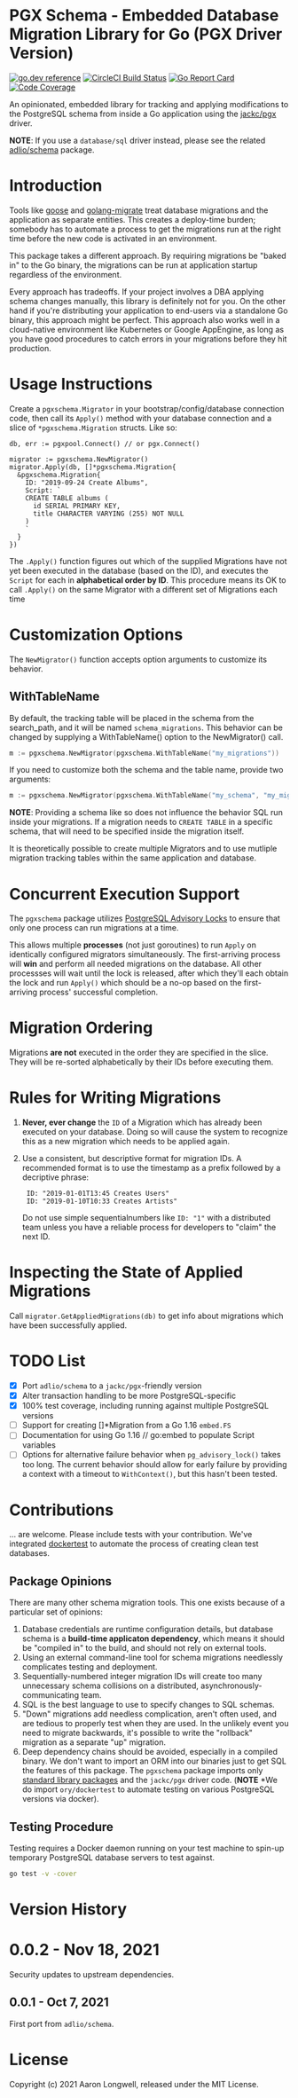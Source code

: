 # PGX Schema - Embedded Database Migration Library for Go (PGX Driver Version)

[![go.dev reference](https://img.shields.io/badge/go.dev-reference-007d9c?logo=go&logoColor=white&style=for-the-badge)](https://pkg.go.dev/adlio/pgxschema)
[![CircleCI Build Status](https://img.shields.io/circleci/build/gh/adlio/pgxschema/main?style=for-the-badge)](https://circleci.com/gh/adlio/pgxschema/tree/main)
[![Go Report Card](https://goreportcard.com/badge/github.com/adlio/pgxschema?style=for-the-badge)](https://goreportcard.com/report/github.com/adlio/pgxschema)
[![Code Coverage](https://img.shields.io/codecov/c/github/adlio/pgxschema?style=for-the-badge)](https://codecov.io/gh/adlio/pgxschema)

An opinionated, embedded library for tracking and applying modifications
to the PostgreSQL schema from inside a Go application using the
[jackc/pgx](https://github.com/jackc/pgx) driver.

**NOTE**: If you use a `database/sql` driver instead, please see the related
[adlio/schema](https://github.com/adlio/schema) package.

# Introduction

Tools like
[goose](https://github.com/pressly/goose) and
[golang-migrate](https://github.com/golang-migrate/migrate) treat database
migrations and the application as separate entities. This creates a deploy-time
burden; somebody has to automate a process to get the migrations run at the
right time before the new code is activated in an environment.

This package takes a different approach. By requiring migrations be "baked in"
to the Go binary, the migrations can be run at application startup regardless
of the environment.

Every approach has tradeoffs. If your project involves a DBA applying
schema changes manually, this library is definitely not for you. On the other hand
if you're distributing your application to end-users via a standalone Go binary,
this approach might be perfect. This approach also works well in
a cloud-native environment like Kubernetes or Google AppEngine, as long as
you have good procedures to catch errors in your migrations before they hit
production.

# Usage Instructions

Create a `pgxschema.Migrator` in your bootstrap/config/database connection code,
then call its `Apply()` method with your database connection and a slice of
`*pgxschema.Migration` structs. Like so:

    db, err := pgxpool.Connect() // or pgx.Connect()

    migrator := pgxschema.NewMigrator()
    migrator.Apply(db, []*pgxschema.Migration{
      &pgxschema.Migration{
        ID: "2019-09-24 Create Albums",
        Script: `
        CREATE TABLE albums (
          id SERIAL PRIMARY KEY,
          title CHARACTER VARYING (255) NOT NULL
        )
        `
      }
    })

The `.Apply()` function figures out which of the supplied Migrations have not
yet been executed in the database (based on the ID), and executes the `Script`
for each in **alphabetical order by ID**. This procedure means its OK to call
`.Apply()` on the same Migrator with a different set of Migrations each time

# Customization Options

The `NewMigrator()` function accepts option arguments to customize its behavior.

## WithTableName

By default, the tracking table will be placed in the schema from the
search_path, and it will be named `schema_migrations`. This behavior can
be changed by supplying a WithTableName() option to the NewMigrator() call.

```go
m := pgxschema.NewMigrator(pgxschema.WithTableName("my_migrations"))
```

If you need to customize both the schema and the table name, provide two
arguments:

```go
m := pgxschema.NewMigrator(pgxschema.WithTableName("my_schema", "my_migrations"))
```

**NOTE**: Providing a schema like so does not influence the behavior SQL run
inside your migrations. If a migration needs to `CREATE TABLE` in a specific
schema, that will need to be specified inside the migration itself.

It is theoretically possible to create multiple Migrators and to use mutliple
migration tracking tables within the same application and database.

# Concurrent Execution Support

The `pgxschema` package utilizes
[PostgreSQL Advisory Locks](https://www.postgresql.org/docs/13/explicit-locking.html#ADVISORY-LOCKS)
to ensure that only one process can run migrations at a time.

This allows multiple **processes** (not just goroutines) to run `Apply` on
identically configured migrators simultaneously. The first-arriving process
will **win** and perform all needed migrations on the database. All other
processses will wait until the lock is released, after which they'll each
obtain the lock and run `Apply()` which should be a no-op based on the
first-arriving process' successful completion.

# Migration Ordering

Migrations **are not** executed in the order they are specified in the slice.
They will be re-sorted alphabetically by their IDs before executing them.

# Rules for Writing Migrations

1.  **Never, ever change** the `ID` of a Migration which has already
    been executed on your database. Doing so will cause the system to recognize
    this as a new migration which needs to be applied again.
2.  Use a consistent, but descriptive format for migration IDs. A recommended
    format is to use the timestamp as a prefix followed by a decriptive phrase:

         ID: "2019-01-01T13:45 Creates Users"
         ID: "2019-01-10T10:33 Creates Artists"

    Do not use simple sequentialnumbers like `ID: "1"` with a distributed team
    unless you have a reliable process for developers to "claim" the next ID.

# Inspecting the State of Applied Migrations

Call `migrator.GetAppliedMigrations(db)` to get info about migrations which
have been successfully applied.

# TODO List

- [x] Port `adlio/schema` to a `jackc/pgx`-friendly version
- [x] Alter transaction handling to be more PostgreSQL-specific
- [x] 100% test coverage, including running against multiple PostgreSQL versions
- [ ] Support for creating []\*Migration from a Go 1.16 `embed.FS`
- [ ] Documentation for using Go 1.16 // go:embed to populate Script variables
- [ ] Options for alternative failure behavior when `pg_advisory_lock()` takes too long.
      The current behavior should allow for early failure by providing a context with a
      timeout to `WithContext()`, but this hasn't been tested.

# Contributions

... are welcome. Please include tests with your contribution. We've integrated
[dockertest](https://github.com/ory/dockertest) to automate the process of
creating clean test databases.

## Package Opinions

There are many other schema migration tools. This one exists because of a
particular set of opinions:

1. Database credentials are runtime configuration details, but database
   schema is a **build-time applicaton dependency**, which means it should be
   "compiled in" to the build, and should not rely on external tools.
2. Using an external command-line tool for schema migrations needlessly
   complicates testing and deployment.
3. Sequentially-numbered integer migration IDs will create too many unnecessary
   schema collisions on a distributed, asynchronously-communicating team.
4. SQL is the best language to use to specify changes to SQL schemas.
5. "Down" migrations add needless complication, aren't often used, and are
   tedious to properly test when they are used. In the unlikely event you need
   to migrate backwards, it's possible to write the "rollback" migration as
   a separate "up" migration.
6. Deep dependency chains should be avoided, especially in a compiled
   binary. We don't want to import an ORM into our binaries just to get SQL
   the features of this package. The `pgxschema` package imports only
   [standard library packages](https://godoc.org/github.com/adlio/pgxschema?imports)
   and the `jackc/pgx` driver code.
   (**NOTE** \*We do import `ory/dockertest` to automate testing on various
   PostgreSQL versions via docker).

## Testing Procedure

Testing requires a Docker daemon running on your test machine to spin-up
temporary PostgreSQL database servers to test against.

```bash
go test -v -cover
```

# Version History

# 0.0.2 - Nov 18, 2021

Security updates to upstream dependencies.

## 0.0.1 - Oct 7, 2021

First port from `adlio/schema`.

# License

Copyright (c) 2021 Aaron Longwell, released under the MIT License.
